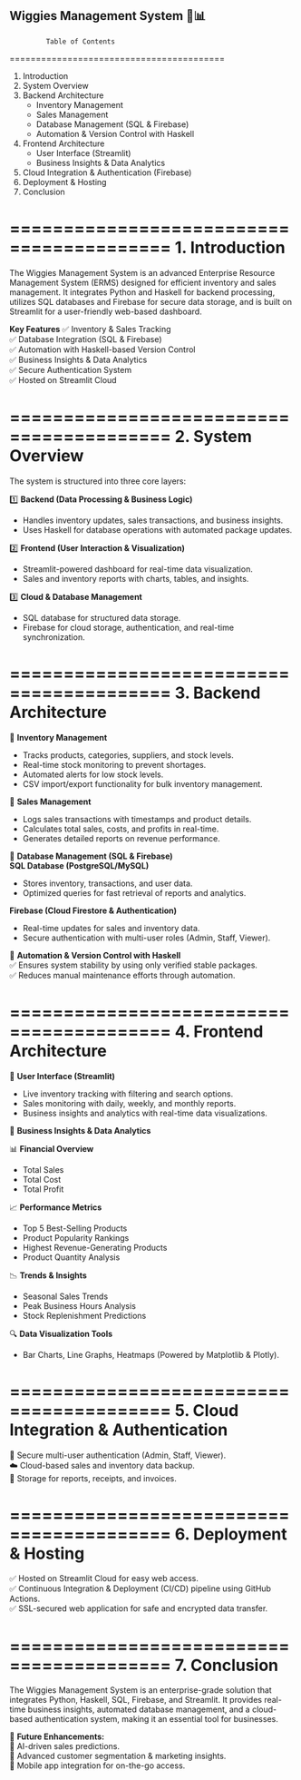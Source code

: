 ## Wiggies Management System 🍦📊


             Table of Contents
=========================================

1. Introduction
2. System Overview
3. Backend Architecture
   - Inventory Management
   - Sales Management
   - Database Management (SQL & Firebase)
   - Automation & Version Control with Haskell
4. Frontend Architecture
   - User Interface (Streamlit)
   - Business Insights & Data Analytics
5. Cloud Integration & Authentication (Firebase)
6. Deployment & Hosting
7. Conclusion

=========================================
             1. Introduction
=========================================

The Wiggies Management System is an advanced Enterprise Resource Management System (ERMS) designed for efficient inventory and sales management. It integrates Python and Haskell for backend processing, utilizes SQL databases and Firebase for secure data storage, and is built on Streamlit for a user-friendly web-based dashboard.

**Key Features**
✅ Inventory & Sales Tracking  
✅ Database Integration (SQL & Firebase)  
✅ Automation with Haskell-based Version Control  
✅ Business Insights & Data Analytics  
✅ Secure Authentication System  
✅ Hosted on Streamlit Cloud  

=========================================
             2. System Overview
=========================================

The system is structured into three core layers:

1️⃣ **Backend (Data Processing & Business Logic)**  
   - Handles inventory updates, sales transactions, and business insights.  
   - Uses Haskell for database operations with automated package updates.  

2️⃣ **Frontend (User Interaction & Visualization)**  
   - Streamlit-powered dashboard for real-time data visualization.  
   - Sales and inventory reports with charts, tables, and insights.  

3️⃣ **Cloud & Database Management**  
   - SQL database for structured data storage.  
   - Firebase for cloud storage, authentication, and real-time synchronization.  

=========================================
             3. Backend Architecture
=========================================

📌 **Inventory Management**  
   - Tracks products, categories, suppliers, and stock levels.  
   - Real-time stock monitoring to prevent shortages.  
   - Automated alerts for low stock levels.  
   - CSV import/export functionality for bulk inventory management.  

📌 **Sales Management**  
   - Logs sales transactions with timestamps and product details.  
   - Calculates total sales, costs, and profits in real-time.  
   - Generates detailed reports on revenue performance.  

📌 **Database Management (SQL & Firebase)**  
   **SQL Database (PostgreSQL/MySQL)**  
   - Stores inventory, transactions, and user data.  
   - Optimized queries for fast retrieval of reports and analytics.  

   **Firebase (Cloud Firestore & Authentication)**  
   - Real-time updates for sales and inventory data.  
   - Secure authentication with multi-user roles (Admin, Staff, Viewer).  

📌 **Automation & Version Control with Haskell**  
   ✅ Ensures system stability by using only verified stable packages.  
   ✅ Reduces manual maintenance efforts through automation.  

=========================================
             4. Frontend Architecture
=========================================

📌 **User Interface (Streamlit)**  
   - Live inventory tracking with filtering and search options.  
   - Sales monitoring with daily, weekly, and monthly reports.  
   - Business insights and analytics with real-time data visualizations.  

📌 **Business Insights & Data Analytics**  

📊 **Financial Overview**  
   - Total Sales  
   - Total Cost  
   - Total Profit  

📈 **Performance Metrics**  
   - Top 5 Best-Selling Products  
   - Product Popularity Rankings  
   - Highest Revenue-Generating Products  
   - Product Quantity Analysis  

📉 **Trends & Insights**  
   - Seasonal Sales Trends  
   - Peak Business Hours Analysis  
   - Stock Replenishment Predictions  

🔍 **Data Visualization Tools**  
   - Bar Charts, Line Graphs, Heatmaps (Powered by Matplotlib & Plotly).  

=========================================
      5. Cloud Integration & Authentication
=========================================

🔐 Secure multi-user authentication (Admin, Staff, Viewer).  
☁️ Cloud-based sales and inventory data backup.  
📂 Storage for reports, receipts, and invoices.  

=========================================
            6. Deployment & Hosting
=========================================

✅ Hosted on Streamlit Cloud for easy web access.  
✅ Continuous Integration & Deployment (CI/CD) pipeline using GitHub Actions.  
✅ SSL-secured web application for safe and encrypted data transfer.  

=========================================
            7. Conclusion
=========================================

The Wiggies Management System is an enterprise-grade solution that integrates Python, Haskell, SQL, Firebase, and Streamlit. It provides real-time business insights, automated database management, and a cloud-based authentication system, making it an essential tool for businesses.

🚀 **Future Enhancements:**  
🔹 AI-driven sales predictions.  
🔹 Advanced customer segmentation & marketing insights.  
🔹 Mobile app integration for on-the-go access.  
